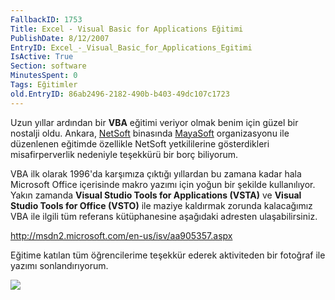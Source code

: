 ```yaml
---
FallbackID: 1753
Title: Excel - Visual Basic for Applications Eğitimi
PublishDate: 8/12/2007
EntryID: Excel_-_Visual_Basic_for_Applications_Egitimi
IsActive: True
Section: software
MinutesSpent: 0
Tags: Eğitimler
old.EntryID: 86ab2496-2182-490b-b403-49dc107c1723
---
```

Uzun yıllar ardından bir **VBA** eğitimi veriyor olmak benim için güzel
bir nostalji oldu. Ankara, [NetSoft](http://www.netsoft.com.tr/)
binasında [MayaSoft](http://www.mayasoft.com.tr/) organizasyonu ile
düzenlenen eğitimde özellikle NetSoft yetkililerine gösterdikleri
misafirperverlik nedeniyle teşekkürü bir borç biliyorum.

VBA ilk olarak 1996'da karşımıza çıktığı yıllardan bu zamana kadar hala
Microsoft Office içerisinde makro yazımı için yoğun bir şekilde
kullanılıyor. Yakın zamanda **Visual Studio Tools for Applications
(VSTA)** ve **Visual Studio Tools for Office (VSTO)** ile maziye
kaldırmak zorunda kalacağımız VBA ile ilgili tüm referans kütüphanesine
aşağıdaki adresten ulaşabilirsiniz.

<http://msdn2.microsoft.com/en-us/isv/aa905357.aspx>

Eğitime katılan tüm öğrencilerime teşekkür ederek aktiviteden bir
fotoğraf ile yazımı sonlandırıyorum.

![](http://cdn.daron.yondem.com/assets/1753/11082007_1.jpg)


